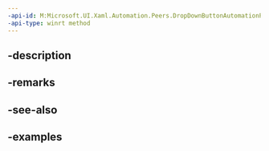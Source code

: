 ```yaml
---
-api-id: M:Microsoft.UI.Xaml.Automation.Peers.DropDownButtonAutomationPeer.Collapse
-api-type: winrt method
---
```


## -description

## -remarks

## -see-also

## -examples

